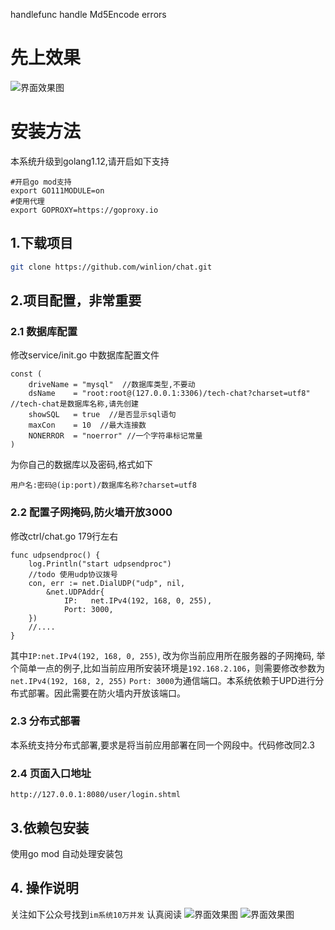 handlefunc handle
Md5Encode
errors









# 先上效果
![界面效果图](https://www.techidea8.com/app/chat/3.jpg)
# 安装方法
本系统升级到golang1.12,请开启如下支持
```
#开启go mod支持
export GO111MODULE=on
#使用代理
export GOPROXY=https://goproxy.io

```
## 1.下载项目
```bash
git clone https://github.com/winlion/chat.git
```


## 2.项目配置，非常重要

### 2.1 数据库配置
修改service/init.go 中数据库配置文件
```cgo
const (
	driveName = "mysql"  //数据库类型,不要动
	dsName    = "root:root@(127.0.0.1:3306)/tech-chat?charset=utf8"  //tech-chat是数据库名称,请先创建
	showSQL   = true  //是否显示sql语句
	maxCon    = 10  //最大连接数
	NONERROR  = "noerror" //一个字符串标记常量
)
```
为你自己的数据库以及密码,格式如下
```
用户名:密码@(ip:port)/数据库名称?charset=utf8
```

### 2.2 配置子网掩码,防火墙开放3000
修改ctrl/chat.go  179行左右
```cgo
func udpsendproc() {
	log.Println("start udpsendproc")
	//todo 使用udp协议拨号
	con, err := net.DialUDP("udp", nil,
		&net.UDPAddr{
			IP:   net.IPv4(192, 168, 0, 255),
			Port: 3000,
	})
    //....
}

```
其中`IP:net.IPv4(192, 168, 0, 255)`, 改为你当前应用所在服务器的子网掩码,
举个简单一点的例子,比如当前应用所安装环境是`192.168.2.106`，则需要修改参数为`net.IPv4(192, 168, 2, 255)`
`Port: 3000`为通信端口。本系统依赖于UPD进行分布式部署。因此需要在防火墙内开放该端口。

### 2.3 分布式部署
本系统支持分布式部署,要求是将当前应用部署在同一个网段中。代码修改同2.3

### 2.4 页面入口地址
```
http://127.0.0.1:8080/user/login.shtml
```

## 3.依赖包安装

使用go mod 自动处理安装包

## 4. 操作说明
关注如下公众号找到`im系统10万并发` 认真阅读
![界面效果图](https://www.techidea8.com/betaidea.png)
![界面效果图](https://www.techidea8.com/techidea8-2.jpg)
